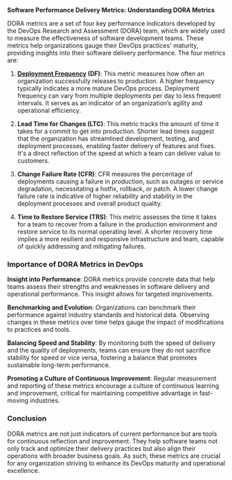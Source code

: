 **Software Performance Delivery Metrics: Understanding DORA Metrics**

DORA metrics are a set of four key performance indicators developed by the DevOps Research and Assessment (DORA) team, which are widely used to measure the effectiveness of software development teams. These metrics help organizations gauge their DevOps practices' maturity, providing insights into their software delivery performance. The four metrics are:

1. **[Deployment Frequency](/Deployment%20Frequency.md) (DF)**: This metric measures how often an organization successfully releases to production. A higher frequency typically indicates a more mature DevOps process. Deployment frequency can vary from multiple deployments per day to less frequent intervals. It serves as an indicator of an organization’s agility and operational efficiency.

2. **Lead Time for Changes (LTC)**: This metric tracks the amount of time it takes for a commit to get into production. Shorter lead times suggest that the organization has streamlined development, testing, and deployment processes, enabling faster delivery of features and fixes. It's a direct reflection of the speed at which a team can deliver value to customers.

3. **Change Failure Rate (CFR)**: CFR measures the percentage of deployments causing a failure in production, such as outages or service degradation, necessitating a hotfix, rollback, or patch. A lower change failure rate is indicative of higher reliability and stability in the deployment processes and overall product quality.

4. **Time to Restore Service (TRS)**: This metric assesses the time it takes for a team to recover from a failure in the production environment and restore service to its normal operating level. A shorter recovery time implies a more resilient and responsive infrastructure and team, capable of quickly addressing and mitigating failures.

### Importance of DORA Metrics in DevOps

**Insight into Performance**: DORA metrics provide concrete data that help teams assess their strengths and weaknesses in software delivery and operational performance. This insight allows for targeted improvements.

**Benchmarking and Evolution**: Organizations can benchmark their performance against industry standards and historical data. Observing changes in these metrics over time helps gauge the impact of modifications to practices and tools.

**Balancing Speed and Stability**: By monitoring both the speed of delivery and the quality of deployments, teams can ensure they do not sacrifice stability for speed or vice versa, fostering a balance that promotes sustainable long-term performance.

**Promoting a Culture of Continuous Improvement**: Regular measurement and reporting of these metrics encourage a culture of continuous learning and improvement, critical for maintaining competitive advantage in fast-moving industries.

### Conclusion

DORA metrics are not just indicators of current performance but are tools for continuous reflection and improvement. They help software teams not only track and optimize their delivery practices but also align their operations with broader business goals. As such, these metrics are crucial for any organization striving to enhance its DevOps maturity and operational excellence.
